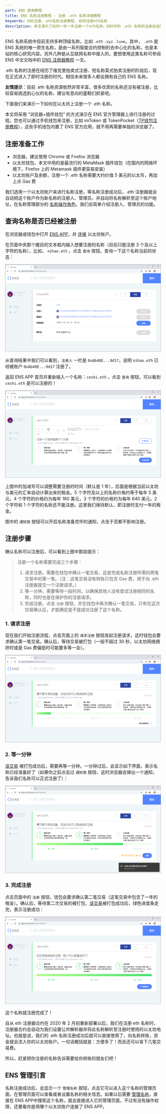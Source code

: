 ```yaml
---
part: ENS 使用教程
title: ENS 名称注册教程 - 注册 .eth 名称详细教程
keywords: ENS注册, eth名称注册教程, 如何注册eth名称
description: 本文演示了如何一步一步注册一个eth名称。ENS中的 .eth 名称的注册在经历了维克里拍卖式注册、短名称英式拍卖注册的阶段后，现在正式进入了即时注册的时代。相信未来很多人都会拥有自己的 .eth 名称。
---
```


ENS 名称系统中目前支持多种顶级名称，比如 `.eth` `.xyz` `.luxe`。其中， `.eth` 是 ENS 系统的唯一原生名称，是由一系列智能合约控制的去中心化的名称，也是本站的核心研究内容。另外几种是从互联网名称中接入的，要想使用这类名称可参阅 ENS 中文文档中的 [DNS 注册器教程](/docs/dns-registrar-guide.html) 一文。

.eth 名称的注册在经历了维克里拍卖式注册、短名称英式拍卖注册的阶段后，现在正式进入了即时注册的时代。相信未来很多人都会拥有自己的 ENS 名称。

**友情提示**：目前 .eth 名称资源依然非常丰富，很多优质的名称还没有被注册，比较容易挑选到心仪的名称，建议有意向的童鞋们抓紧吧。

下面我们来演示一下如何在以太坊上注册一个 .eth 名称。

本文将采用 “浏览器+插件钱包” 的方式演示在 ENS 官方管理器上进行注册的过程。您也可以通过手机钱包来注册，比如 imToken 或 TokenPocket（[TP钱包注册教程](https://www.yuque.com/tokenpocket/gz8u7f/vp4cod)），这些手机钱包内置了 ENS 官方应用，就不用再需要单独的浏览器了。

## 注册准备工作

- 浏览器，建议使用 Chrome 或 Firefox 浏览器
- 以太坊钱包，本文中用的是最流行的 MetaMask 插件钱包（在国内的网络环境下，Firefox 上的 Metamask 插件更容易安装）
- 以太坊账户及余额，注册一个 .eth 名称需要大约价值 5 美元的以太币，再加上点 Gas 费

我们选用一个以太坊账户来进行名称注册，等名称注册成功后，.eth 注册器就会自动把这个账户作为新名称的注册人、管理员，并自动将名称解析至这个账户地址，在名称管理部分的 [名称操作角色](/guides/manage.html#名称操作角色)，我们会简单介绍注册人、管理员的功能。

## 查询名称是否已经被注册

在浏览器或钱包中打开 [ENS APP](https://app.ens.domains/)，并 [连接](index.html#在浏览器中连接) 以太坊账户。

在页面中央那个醒目的文本框内输入想要注册的名称（目前只能注册 3 个及以上字符的名称），比如， `nihao.eth` ，点击 `查询` 按钮，查询一下这个名称当前的状态：

![](/images/guides/register/register-01.png)

从查询结果中我们可以看到，`注册人` 一栏是 `0xAb48E...9d17`，说明 `nihao.eth` 已经被账户 `0xAb48E...9d17` 注册了。

返回 ENS APP 首页并重新输入一个名称：`ceshi.eth` ，点击 `查询` 按钮，可以看到 `ceshi.eth` 是可以注册的！

![](/images/guides/register/register-02.png)

上图中的加减号可以调整需要注册的时间（默认是 1 年），后面是根据当前以太坊与美元的汇率自动计算出来的租金。5 个字符及以上的名称价格约等于每年 5 美元，4 个字符的价格约为每年 160 美元，3 个字符的价格约为每年 640 美元。2 个字符和 1 个字符的名称还不能注册。这里我们保持默认，即注册时支付一年的租金。

图中的 `通知我` 按钮可以开启名称准备完毕的通知，点击于否都不影响注册。

## 注册步骤

确认名称可以注册后，可以看到上图中那段提示：

> 注册一个名称需要完成三个步骤：
>
> 1. 请求注册。需要在钱包中确认一笔交易，这是完成名称注册所需的两笔交易中的第一笔。（注：这笔交易没有转账只包含 Gas 费，用于向 .eth 注册器提交一个注册请求。）
> 2. 等一分钟。需要等待一段时间，以确保其他人没有尝试注册相同的名称，同时也是在保护你的注册请求。
> 3. 完成注册。点击 `注册` 按钮，并在钱包中再次确认一笔交易，只有在这次交易确认后，才能确定是不是成功注册了这个名称。

### 1. 请求注册

现在我们开始注册流程，点击页面上的 `请求注册` 按钮发起注册请求，这时钱包会要求确认第一笔交易。确认后，等待交易被打包（一般不超过 30 秒，以太坊网络拥挤时或是 Gas 费偏低时可能要多等一会）。

![](/images/guides/register/register-03.png)

### 2. 等一分钟

[该交易](https://cn.etherscan.com/tx/0xdf14f73bcf975c70eb086ffbba021427d185680641fcd523d4cf9f787d9df461) 被打包成功后，需要再等一分钟。一分钟过后，会显示如下界面，表示名称已经准备好了（如果你之前点击过 `通知我` 按钮，这时浏览器会弹出一个通知，告诉我们名称可以正式注册了）：

![](/images/guides/register/register-05.png)

### 3. 完成注册

点击页面中的 `注册` 按钮，钱包会要求确认第二笔交易（这笔交易中包含了一年的租金）。确认后，等待第二次交易的被打包，[该交易](https://cn.etherscan.com/tx/0x6e4389a2a749906e1f644fec62ee561b90f6a3e65222b77af99400ed7d2542ba)被打包成功后，绿色进度条走完，表示注册成功：

![](/images/guides/register/register-06.png)

这个名称就注册完成了！

自从 eth 注册器合约在 2020 年 2 月初重新部署以后，我们在注册 eth 名称时，注册器合约会自动为我们设置公共解析器并将此名称解析至注册时使用的以太坊地址。也就是说，我们的 .eth 名称注册成功后就可以直接使用了，向名称转账，资金就会流入你的以太坊账户。一句话概括就是：方便多了！而且还可以省下几笔交易费。

所以，赶紧把你注册的名称告诉需要给你转账的朋友们吧！

## ENS 管理引言

名称注册成功后，会显示一个 `管理名称` 按钮，点击它可以进入这个名称的管理页面，在管理页面可以查看或者设置名称的相关信息。如果以后需要 [管理名称](/guides/manage.html)，直接在 ENS APP中搜索这个名称，就会直接进入它的管理页面，不过有没有操作权限，还要看你是用哪个以太坊账户连接了 ENS APP。
